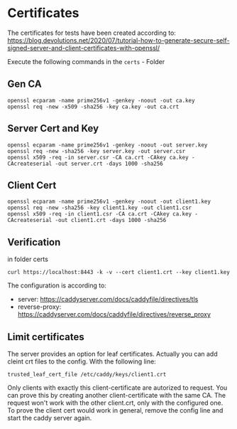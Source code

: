 # Certificates
The certificates for tests have been created according to: https://blog.devolutions.net/2020/07/tutorial-how-to-generate-secure-self-signed-server-and-client-certificates-with-openssl/

Execute the following commands in the `certs` - Folder
## Gen CA
```
openssl ecparam -name prime256v1 -genkey -noout -out ca.key
openssl req -new -x509 -sha256 -key ca.key -out ca.crt
```

## Server Cert and Key
```
openssl ecparam -name prime256v1 -genkey -noout -out server.key
openssl req -new -sha256 -key server.key -out server.csr
openssl x509 -req -in server.csr -CA ca.crt -CAkey ca.key -CAcreateserial -out server.crt -days 1000 -sha256
```

## Client Cert
```
openssl ecparam -name prime256v1 -genkey -noout -out client1.key
openssl req -new -sha256 -key client1.key -out client1.csr
openssl x509 -req -in client1.csr -CA ca.crt -CAkey ca.key -CAcreateserial -out client1.crt -days 1000 -sha256
```

## Verification
in folder certs
```
curl https://localhost:8443 -k -v --cert client1.crt --key client1.key
```

The configuration is according to:
* server: https://caddyserver.com/docs/caddyfile/directives/tls
* reverse-proxy: https://caddyserver.com/docs/caddyfile/directives/reverse_proxy


## Limit certificates
The server provides an option for leaf certificates. Actually you can add cleint crt files to the config.
With the following line:
```
trusted_leaf_cert_file /etc/caddy/keys/client1.crt
```
Only clients with exactly this client-certificate are autorized to request.
You can prove this by creating another client-certificate with the same CA.
The request won't work with the other client.crt, only with the configured one. To prove the client cert would work in general, remove the config line and start the caddy server again.


